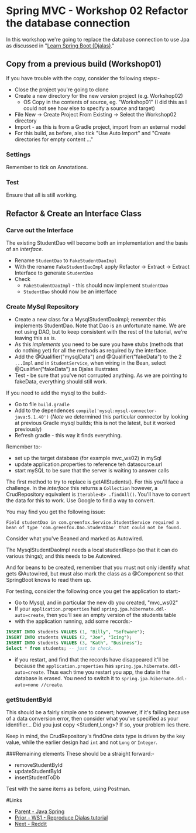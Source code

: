 # Spring MVC - Workshop 02 Refactor the database connection
In this workshop we're going to replace the database connection to use Jpa as discussed in "[Learn Spring Boot (Djalas)](https://www.youtube.com/watch?v=Ke7Tr4RgRTs&t=2695)."

## Copy from a previous build (Workshop01)

If you have trouble with the copy, consider the following steps:-
- Close the project you're going to clone
- Create a new directory for the new version project (e.g. Workshop02)
  - OS Copy in the contents of source, eg. "Workshop01" (I did this as I could not see how else to specify a source and target)
- File New -> Create Project From Existing -> Select the Workshop02 directory
- Import - as this is from a Gradle project, import from an external model
- For this build, as before, also tick "Use Auto Import" and "Create directories for empty content ..."

### Settings 
Remember to tick on Annotations.

### Test
Ensure that all is still working.

## Refactor &amp; Create an Interface Class

### Carve out the Interface
The existing StudentDao will become both an implementation and the basis of an *interface*.
- Rename `StudentDao` to `FakeStudentDaoImpl`
- With the rename `FakeStudentDaoImpl` apply Refactor -> Extract -> Extract Interface to generate `StudentDao`
- Check 
  - `FakeStudentDaoImpl` - this should now implement `StudentDao`
  - `StudentDao` should now be an interface

### Create MySql Repository

- Create a new class for a MysqlStudentDaoImpl; remember this implements StudentDao.  Note that Dao is an unfortunate name.  We are not using DAO, but to keep consistent with the rest of the tutorial, we're leaving this as is.  
- As this *implements* you need to be sure you have stubs (methods that do nothing yet) for all the methods as required by the interface.
- Add the @Qualifier("mysqlData") and @Qualifier("fakeData") to the 2 `...Impl` and in `StudentService`, when wiring in the Bean, select @Qualifier("fakeData") as Djalas illustrates
- Test - be sure that you've not corrupted anything.  As we are pointing to fakeData, everything should still work.

If you need to add the mysql to the build:-
- Go to file `build.gradle`
- Add to the dependences `compile('mysql:mysql-connector-java:5.1.40')` (_Note_ we determined this particular connector by looking at previous Gradle mysql builds; this is not the latest, but it worked previously)
- Refresh gradle - this way it finds everything.

Remember to:- 
- set up the target database (for example mvc_ws02) in mySql
- update application.properties to reference teh datasource.url
- start mySQL to be sure that the server is waiting to answer calls

The first method to try to replace is getAllStudents().  For this you'll face a challenge.  In the *interface* this returns a `Collection` however, a CrudRepository equivalent is `Iterable<E> .findAll()`.  You'll have to convert the data for this to work.  Use Google to find a way to convert.

You may find you get the following issue:

`
Field studentDao in com.greenfox.Service.StudentService required a bean of type 'com.greenfox.Dao.StudentDao' that could not be found.
` 

Consider what you've Beaned and marked as Autowired.

The MysqlStudentDaoImpl needs a local studentRepo (so that it can do various things); and this needs to be Autowired.

And for beans to be created, remember that you must not only identify what gets @Autowired, but must also mark the class as a @Component so that SpringBoot knows to read them up.

For testing, consider the following once you get the application to start:-
- Go to Mysql, and in particular the new db you created, "mvc_ws02"
- If your `application.properties` had `spring.jpa.hibernate.ddl-auto=create`, then you'll see an empty version of the students table
- with the application running, add some records:-
```sql
INSERT INTO students VALUES (1, "Billy", "Software");
INSERT INTO students VALUES (2, "Joe", "Icing");
INSERT INTO students VALUES (3, "Kath", "Business");
Select * from students; -- just to check.
```
- if you restart, and find that the records have disappeared it'll be because the `application.properties` has `spring.jpa.hibernate.ddl-auto=create`.  Thus each time you restart you app, the data in the database is erased.  You need to switch it to `spring.jpa.hibernate.ddl-auto=none //create`.

### getStudentById
This should be a fairly simple one to convert; however, if it's failing because of a data conversion error, then consider what you've specified as your identifier...  Did you just copy <Student,Long>?  If so, your problem lies there.

Keep in mind, the CrudRepository's findOne data type is driven by the key value, while the earlier design had `int` and not `Long` or `Integer`.

###Remaining elements 
These should be a straight forward:-
- removeStudentById
- updateStudentById
- insertStudentToDb

Test with the same items as before, using Postman.
 
#Links
- [Parent - Java Spring](../README.md)
- [Prior - WS1 - Reproduce Djalas tutorial](../Workshop/Workshop01.md)
- [Next - Reddit](../Workshop/reddit.md)

